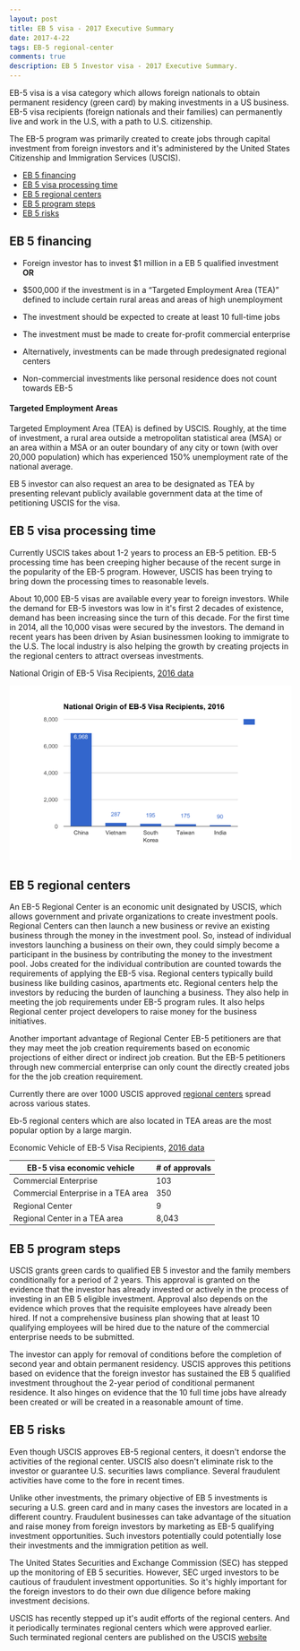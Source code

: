 ```yaml
---
layout: post
title: EB 5 visa - 2017 Executive Summary
date: 2017-4-22
tags: EB-5 regional-center 
comments: true
description: EB 5 Investor visa - 2017 Executive Summary.
---
```

EB-5 visa is a visa category which allows foreign nationals to obtain permanent residency (green card) by making investments in a US business. EB-5 visa recipients (foreign nationals and their families) can permanently live and work in the U.S, with a path to U.S. citizenship. 

The EB-5 program was primarily created to create jobs through capital investment from foreign investors and it's administered by the United States Citizenship and Immigration Services (USCIS). 

- [EB 5 financing](#eb-5-financing)
- [EB 5 visa processing time](#eb-5-visa-processing-time)
- [EB 5 regional centers](#eb-5-regional-centers)
- [EB 5 program steps](#eb-5-program-steps)
- [EB 5 risks](#eb-5-risks)

## EB 5 financing

* Foreign investor has to invest $1 million in a EB 5 qualified investment **OR**
 
* $500,000 if the investment is in a “Targeted Employment Area (TEA)” defined to include certain rural areas and areas of high unemployment

* The investment should be expected to create at least 10 full-time jobs

* The investment must be made to create for-profit commercial enterprise 

* Alternatively, investments can be made through predesignated regional centers 

* Non-commercial investments like personal residence does not count towards EB-5

#### Targeted Employment Areas
Targeted Employment Area (TEA) is defined by USCIS. Roughly, at the time of investment, a rural area outside a metropolitan statistical area (MSA) or an area within a MSA or an outer boundary of any city or town (with over 20,000 population) which has experienced 150% unemployment rate of the national average. 

EB 5 investor can also request an area to be designated as TEA by presenting relevant publicly available government data at the time of petitioning USCIS for the visa.

## EB 5 visa processing time

Currently USCIS takes about 1-2 years to process an EB-5 petition. EB-5 processing time has been creeping higher because of the recent surge in the popularity of the EB-5 program. However, USCIS has been trying to bring down the processing times to reasonable levels.

About 10,000 EB-5 visas are available every year to foreign investors. While the demand for EB-5 investors was low in it's first 2 decades of existence, demand has been increasing since the turn of this decade. For the first time in 2014, all the 10,000 visas were secured by the investors. The demand in recent years has been driven by Asian businessmen looking to immigrate to the U.S. The local industry is also helping the growth by creating projects in the regional centers to attract overseas investments. 

National Origin of EB-5 Visa Recipients, [2016 data](https://travel.state.gov/content/dam/visas/Statistics/AnnualReports/FY2016AnnualReport/FY16AnnualReport-TableVI-PartIV.pdf)

![EB 5 recipients](/assets/images/posts/eb5-country-demand.png)

## EB 5 regional centers

An EB-5 Regional Center is an economic unit designated by USCIS, which allows government and private organizations to create investment pools. Regional Centers can then launch a new business or revive an existing business through the money in the investment pool. So, instead of individual investors launching a business on their own, they could simply become a participant in the business by contributing the money to the investment pool. Jobs created for the individual contribution are counted towards the requirements of applying the EB-5 visa. 
Regional centers typically build business like building casinos, apartments etc. Regional centers help the investors by reducing the burden of launching a business. They also help in meeting the job requirements under EB-5 program rules. It also helps Regional center project developers to raise money for the business initiatives. 

Another important advantage of Regional Center EB-5 petitioners are that they may meet the job creation requirements based on economic projections of either direct or indirect job creation.
But the EB-5 petitioners through new commercial enterprise can only count the directly created jobs for the the job creation requirement. 

Currently there are over 1000 USCIS approved [regional centers](https://www.uscis.gov/working-united-states/permanent-workers/employment-based-immigration-fifth-preference-eb-5/immigrant-investor-regional-centers) spread across various states. 


Eb-5 regional centers which are also located in TEA areas are the most popular option by a large margin.

Economic Vehicle of EB-5 Visa Recipients, [2016 data](https://travel.state.gov/content/dam/visas/Statistics/AnnualReports/FY2016AnnualReport/FY16AnnualReport-TableVI-PartIV.pdf)

EB-5 visa  economic vehicle | # of approvals 
---------- | ------ 
Commercial Enterprise|  103
Commercial Enterprise in a TEA area|  350
Regional Center|  9
Regional Center in a TEA area|  8,043

## EB 5 program steps

USCIS grants green cards to qualified EB 5 investor and the family members conditionally for a period of 2 years. This approval is granted on the evidence that the investor has already invested or actively in the process of investing in an EB 5 eligible investment. 
Approval also depends on the evidence which proves that the requisite employees have already been hired. If not a comprehensive business plan showing that at least 10 qualifying employees will be hired due to the nature of the commercial enterprise needs to be submitted. 

The investor can apply for removal of conditions before the completion of second year and obtain permanent residency. USCIS
approves this petitions based on evidence that the foreign investor has sustained the EB 5 qualified investment throughout the 2-year period of conditional permanent residence. It also hinges on evidence that the 10 full time jobs have already been created or will be created in a reasonable amount of time. 

## EB 5 risks

Even though USCIS approves EB-5 regional centers, it doesn't endorse the activities of the regional center. USCIS also doesn't eliminate risk to the investor or guarantee U.S. securities laws compliance. Several fraudulent activities have come to the fore in recent times.

Unlike other investments, the primary objective of EB 5 investments is securing a U.S. green card and in many cases the investors are located in a different country. Fraudulent businesses can take advantage of the situation and raise money from foreign investors by marketing as EB-5 qualifying investment opportunities. Such investors potentially could potentially lose their investments and the immigration petition as well.

The United States Securities and Exchange Commission (SEC) has stepped up the monitoring of EB 5 securities. However, SEC urged  investors to be cautious of fraudulent investment opportunities. So it's highly important for the foreign investors to do their own due diligence before making investment decisions. 

USCIS has recently stepped up it's audit efforts of the regional centers. And it periodically terminates regional centers which were approved earlier.
Such terminated regional centers are published on the USCIS  [website](https://www.uscis.gov/working-united-states/permanent-workers/employment-based-immigration-fifth-preference-eb-5/eb-5-immigrant-investor-process/regional-center-terminations)
